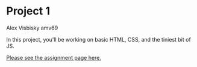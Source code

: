 # Project 1

Alex Visbisky amv69

In this project, you'll be working on basic HTML, CSS, and the tiniest bit of JS.

[Please see the assignment page here.](https://jarrettbillingsley.github.io/teaching/classes/2197/cs1520/projects/proj1.html)